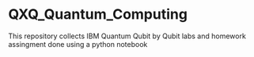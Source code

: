 # QXQ_Quantum_Computing
This repository collects IBM Quantum Qubit by Qubit labs and homework assingment done using a python notebook
